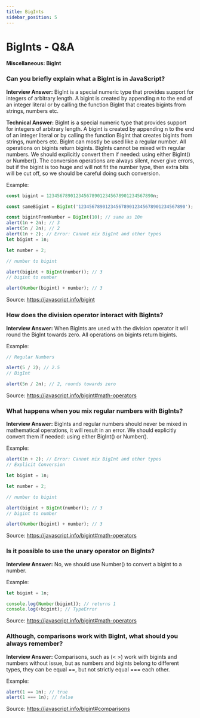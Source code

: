 ```yaml
---
title: BigInts
sidebar_position: 5
---
```


# BigInts - Q&A

**Miscellaneous: BigInt**

### Can you briefly explain what a BigInt is in JavaScript?

**Interview Answer:** BigInt is a special numeric type that provides support for integers of arbitrary length. A bigint is created by appending n to the end of an integer literal or by calling the function BigInt that creates bigints from strings, numbers etc.

**Technical Answer:** BigInt is a special numeric type that provides support for integers of arbitrary length. A bigint is created by appending n to the end of an integer literal or by calling the function BigInt that creates bigints from strings, numbers etc. BigInt can mostly be used like a regular number. All operations on bigints return bigints. BigInts cannot be mixed with regular numbers. We should explicitly convert them if needed: using either BigInt() or Number(). The conversion operations are always silent, never give errors, but if the bigint is too huge and will not fit the number type, then extra bits will be cut off, so we should be careful doing such conversion.

Example:

```js
const bigint = 1234567890123456789012345678901234567890n;

const sameBigint = BigInt('1234567890123456789012345678901234567890');

const bigintFromNumber = BigInt(10); // same as 10n
alert(1n + 2n); // 3
alert(5n / 2n); // 2
alert(1n + 2); // Error: Cannot mix BigInt and other types
let bigint = 1n;

let number = 2;

// number to bigint

alert(bigint + BigInt(number)); // 3
// bigint to number

alert(Number(bigint) + number); // 3
```

Source: <https://javascript.info/bigint>

### How does the division operator interact with BigInts?

**Interview Answer:** When BigInts are used with the division operator it will round the BigInt towards zero. All operations on bigints return bigints.

Example:

```js
// Regular Numbers

alert(5 / 2); // 2.5
// BigInt

alert(5n / 2n); // 2, rounds towards zero
```

Source: <https://javascript.info/bigint#math-operators>

### What happens when you mix regular numbers with BigInts?

**Interview Answer:** BigInts and regular numbers should never be mixed in mathematical operations, it will result in an error. We should explicitly convert them if needed: using either BigInt() or Number().

Example:

```js
alert(1n + 2); // Error: Cannot mix BigInt and other types
// Explicit Conversion

let bigint = 1n;

let number = 2;

// number to bigint

alert(bigint + BigInt(number)); // 3
// bigint to number

alert(Number(bigint) + number); // 3
```

Source: <https://javascript.info/bigint#math-operators>

### Is it possible to use the unary operator on BigInts?

**Interview Answer:** No, we should use Number() to convert a bigint to a number.

Example:

```js
let bigint = 1n;

console.log(Number(bigint)); // returns 1
console.log(+bigint); // TypeError
```

Source: <https://javascript.info/bigint#math-operators>

### Although, comparisons work with BigInt, what should you always remember?

**Interview Answer:** Comparisons, such as (< >) work with bigints and numbers without issue, but as numbers and bigints belong to different types, they can be equal ==, but not strictly equal === each other.

Example:

```js
alert(1 == 1n); // true
alert(1 === 1n); // false
```

Source: <https://javascript.info/bigint#comparisons>
